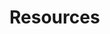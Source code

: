 

# Resources

<ResourceCard 
    headerColor="#001D9D"
    title="Cardano Updates" 
    subtitle="cardanoupdates.com" 
    url="https://cardanoupdates.com/" 
    linkText="Go to Page"
    text="This is a technical update tracker for the Cardano (ADA) project. It aggregates commits within the last 7 days from all branches  of Cardano development-related repos using local git mirrors. The same content can also be acquired from GitHub's web interface." />